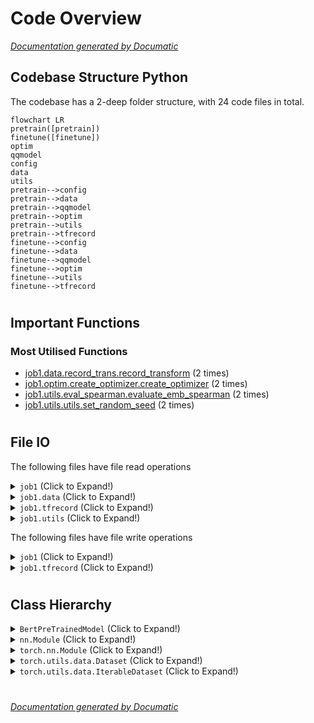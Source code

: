 # Code Overview

[_Documentation generated by Documatic_](https://www.documatic.com)

<!---Documatic-section-Codebase Structure Python-start--->
## Codebase Structure Python

The codebase has a 2-deep folder structure,
                with 24 code files in total.

<!---Documatic-block-system_architecture-start--->
```mermaid
flowchart LR
pretrain([pretrain])
finetune([finetune])
optim
qqmodel
config
data
utils
pretrain-->config
pretrain-->data
pretrain-->qqmodel
pretrain-->optim
pretrain-->utils
pretrain-->tfrecord
finetune-->config
finetune-->data
finetune-->qqmodel
finetune-->optim
finetune-->utils
finetune-->tfrecord
```
<!---Documatic-block-system_architecture-end--->

# #
<!---Documatic-section-Codebase Structure Python-end--->

<!---Documatic-section-Important Functions-start--->
## Important Functions

<!---Documatic-block-important_funcs-start--->
<!---Documatic-block-most_used_funcs-start--->
### Most Utilised Functions

* [job1.data.record_trans.record_transform](4-job1_data.md#job1.data.record_trans.record_transform) (2 times)
* [job1.optim.create_optimizer.create_optimizer](3-job1_optim.md#job1.optim.create_optimizer.create_optimizer) (2 times)
* [job1.utils.eval_spearman.evaluate_emb_spearman](5-job1_utils.md#job1.utils.eval_spearman.evaluate_emb_spearman) (2 times)
* [job1.utils.utils.set_random_seed](5-job1_utils.md#job1.utils.utils.set_random_seed) (2 times)
<!---Documatic-block-most_used_funcs-end--->
<!---Documatic-block-important_funcs-end--->

# #
<!---Documatic-section-Important Functions-end--->

<!---Documatic-section-File IO-start--->
## File IO

<!---Documatic-block-file_io-start--->
The following files have file read operations

<!---Documatic-block-job1-start--->
<details>
	<summary><code>job1</code> (Click to Expand!)</summary>

* job1.finetune
* job1.pretrain
</details>
<!---Documatic-block-job1-end--->

<!---Documatic-block-job1.data-start--->
<details>
	<summary><code>job1.data</code> (Click to Expand!)</summary>

* job1.data.record_trans
</details>
<!---Documatic-block-job1.data-end--->

<!---Documatic-block-job1.tfrecord-start--->
<details>
	<summary><code>job1.tfrecord</code> (Click to Expand!)</summary>

* job1.tfrecord.reader
* job1.tfrecord.tools.tfrecord2idx
</details>
<!---Documatic-block-job1.tfrecord-end--->

<!---Documatic-block-job1.utils-start--->
<details>
	<summary><code>job1.utils</code> (Click to Expand!)</summary>

* job1.utils.eval_spearman
</details>
<!---Documatic-block-job1.utils-end--->

The following files have file write operations

<!---Documatic-block-job1-start--->
<details>
	<summary><code>job1</code> (Click to Expand!)</summary>

* job1.finetune
</details>
<!---Documatic-block-job1-end--->

<!---Documatic-block-job1.tfrecord-start--->
<details>
	<summary><code>job1.tfrecord</code> (Click to Expand!)</summary>

* job1.tfrecord.tools.tfrecord2idx
* job1.tfrecord.writer
</details>
<!---Documatic-block-job1.tfrecord-end--->
<!---Documatic-block-file_io-end--->

# #
<!---Documatic-section-File IO-end--->

<!---Documatic-section-Class Hierarchy-start--->
## Class Hierarchy

<!---Documatic-block-BertPreTrainedModel-start--->
<details>
	<summary><code>BertPreTrainedModel</code> (Click to Expand!)</summary>

* job1.qqmodel.qq_uni_model.UniBert
* job1.qqmodel.qq_uni_model.UniBertForMaskedLM
</details>
<!---Documatic-block-BertPreTrainedModel-end--->

<!---Documatic-block-nn.Module-start--->
<details>
	<summary><code>nn.Module</code> (Click to Expand!)</summary>

* job1.qqmodel.qq_uni_model.QQUniModel
* job1.qqmodel.qq_uni_model.VisualLMPredictionHead
* job1.qqmodel.qq_uni_model.VisualOnlyMLMHead
* job1.qqmodel.qq_uni_model.VisualPredictionHeadTransform
</details>
<!---Documatic-block-nn.Module-end--->

<!---Documatic-block-torch.nn.Module-start--->
<details>
	<summary><code>torch.nn.Module</code> (Click to Expand!)</summary>

* job1.qqmodel.nextvlad.NeXtVLAD
</details>
<!---Documatic-block-torch.nn.Module-end--->

<!---Documatic-block-torch.utils.data.Dataset-start--->
<details>
	<summary><code>torch.utils.data.Dataset</code> (Click to Expand!)</summary>

* job1.data.qq_dataset.QQDataset
</details>
<!---Documatic-block-torch.utils.data.Dataset-end--->

<!---Documatic-block-torch.utils.data.IterableDataset-start--->
<details>
	<summary><code>torch.utils.data.IterableDataset</code> (Click to Expand!)</summary>

* job1.tfrecord.torch.dataset.MultiTFRecordDataset
* job1.tfrecord.torch.dataset.TFRecordDataset
</details>
<!---Documatic-block-torch.utils.data.IterableDataset-end--->

# #
<!---Documatic-section-Class Hierarchy-end--->

[_Documentation generated by Documatic_](https://www.documatic.com)